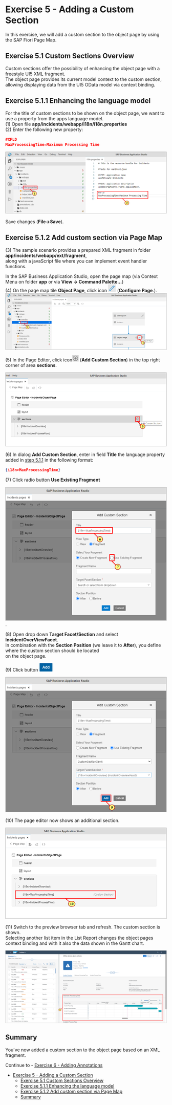 # Exercise 5 - Adding a Custom Section

In this exercise, we will add a custom section to the object page by using the SAP Fiori Page Map.

## Exercise 5.1 Custom Sections Overview

Custom sections offer the possibility of enhancing the object page with a freestyle UI5 XML fragment.<br>
The object page provides its current model context to the custom section, allowing displaying data from the UI5 OData model via context binding.<br>

## Exercise 5.1.1 Enhancing the language model

For the title of custom sections to be shown on the object page, we want to use a property from the apps language model.<br>
(1) Open file **app/incidents/webapp/i18n/i18n.properties**<br>
(2) Enter the following new property:

```json
#XFLD
MaxProcessingTime=Maximum Processing Time
```
![](./images/image1.png)

Save changes (**File->Save**).

## Exercise 5.1.2 Add custom section via Page Map

(3) The sample scenario provides a prepared XML fragment in folder **app/incidents/webapp/ext/fragment**,<br>
along with a javaScript file where you can implement event handler functions.<br>

In the SAP Business Application Studio, open the page map (via Context Menu on folder **app** or via **View -> Command Palette...**)<br>
(4) On the page map tile **Object Page**, click icon ![](./images/image5.png) (**Configure Page**.).<br>
![](./images/image3.png)

(5) In the Page Editor, click icon![](./images/image7.png) (**Add Custom Section**) in the top right corner of area **sections**.

![](./images/image6.png)

(6) In dialog **Add Custom Section**, enter in field **Title** the language property added in [step 5.1.1](#exercise-511-enhancing-the-language-model) in the following format:

```json
{i18n>MaxProcessingTime}
```

(7) Click radio button **Use Existing Fragment**

![](./images/image8.png).

(8) Open drop down **Target Facet/Section** and select **IncidentOverViewFacet**.<br>
In combination with the **Section Position** (we leave it to **After**), you define where the custom section should be located<br>
on the object page.

(9) Click button ![](./images/image14.png)

![](./images/image13.png)

(10) The page editor now shows an additional section.

![](./images/image15.png)

(11) Switch to the preview browser tab and refresh. The custom section is shown.<br>
Selecting another list item in the List Report changes the object pages context binding and with it also the data shown in the Gantt chart.

![](./images/image16.png)

## Summary

You've now added a custom section to the object page based on an XML fragment.

Continue to - [Exercise 6 - Adding Annotations ](../ex3/README.md)

- [Exercise 5 - Adding a Custom Section](#exercise-5---adding-a-custom-section)
  - [Exercise 5.1 Custom Sections Overview](#exercise-51-custom-sections-overview)
  - [Exercise 5.1.1 Enhancing the language model](#exercise-511-enhancing-the-language-model)
  - [Exercise 5.1.2 Add custom section via Page Map](#exercise-512-add-custom-section-via-page-map)
  - [Summary](#summary)
